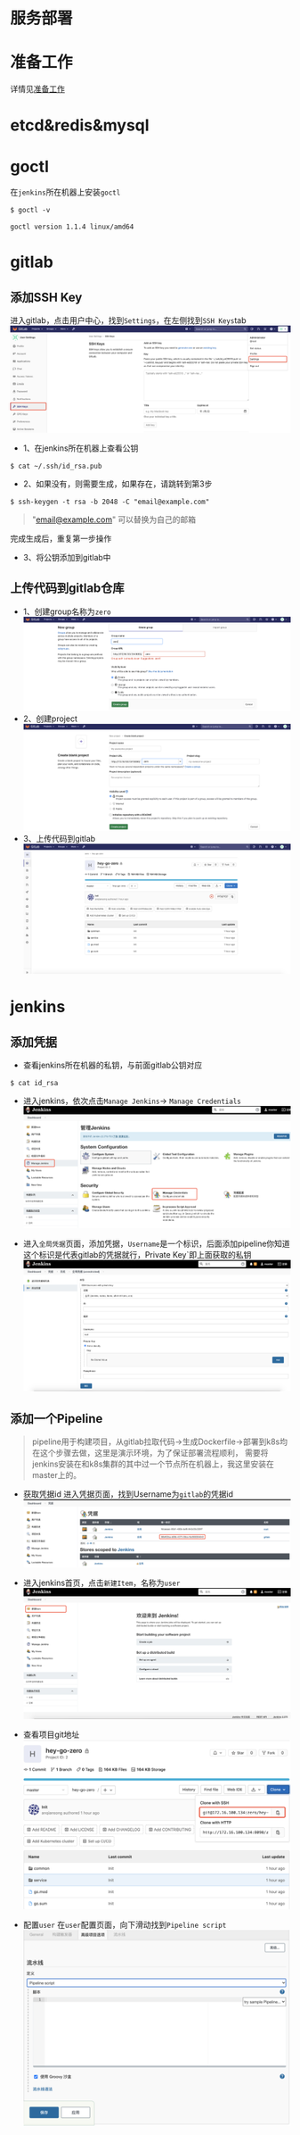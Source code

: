 # 服务部署

# 准备工作

详情见[准备工作](./prepare.md)

# etcd&redis&mysql

# goctl
在`jenkins`所在机器上安装`goctl`
```shell
$ goctl -v
```
```text
goctl version 1.1.4 linux/amd64
```

# gitlab

## 添加SSH Key

进入gitlab，点击用户中心，找到`Settings`，在左侧找到`SSH Keys`tab
![ssh key](../../resource/ssh-add-key.png)

* 1、在jenkins所在机器上查看公钥

``` shell
$ cat ~/.ssh/id_rsa.pub
```

* 2、如果没有，则需要生成，如果存在，请跳转到第3步

``` shell
$ ssh-keygen -t rsa -b 2048 -C "email@example.com"
```

> "email@example.com" 可以替换为自己的邮箱
>
完成生成后，重复第一步操作

* 3、将公钥添加到gitlab中

## 上传代码到gitlab仓库

* 1、创建group名称为`zero`
  ![gitlab-group](../../resource/gitlab-group.png)
* 2、创建project
  ![gitlab-project](../../resource/gitlab-project.png)
* 3、上传代码到gitlab
  ![gitlabg-code](../../resource/gitlab-code.png)

# jenkins

## 添加凭据

* 查看jenkins所在机器的私钥，与前面gitlab公钥对应

``` shell
$ cat id_rsa
```

* 进入jenkins，依次点击`Manage Jenkins`-> `Manage Credentials`
  ![credentials](../../resource/jenkins-credentials.png)

* 进入`全局凭据`页面，添加凭据，`Username`是一个标识，后面添加pipeline你知道这个标识是代表gitlab的凭据就行，Private Key`即上面获取的私钥
  ![jenkins-add-credentials](../../resource/jenkins-add-credentials.png)

## 添加一个Pipeline

> pipeline用于构建项目，从gitlab拉取代码->生成Dockerfile->部署到k8s均在这个步骤去做，这里是演示环境，为了保证部署流程顺利，
> 需要将jenkins安装在和k8s集群的其中过一个节点所在机器上，我这里安装在master上的。

* 获取凭据id 进入凭据页面，找到Username为`gitlab`的凭据id
  ![jenkins-credentials-id](../../resource/jenkins-credentials-id.png)

* 进入jenkins首页，点击`新建Item`，名称为`user`
  ![jenkins-add-item](../../resource/jenkins-new-item.png)

* 查看项目git地址
![gitlab-git-url](../../resource/gitlab-git-url.png)

* 配置`user`
  在`user`配置页面，向下滑动找到`Pipeline script`
  ![user-pipepine-script](../../resource/user-pipeline-script.png)